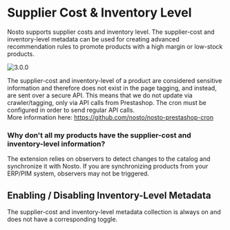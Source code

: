 # Supplier Cost & Inventory Level

Nosto supports supplier costs and inventory level. The supplier-cost and inventory-level metadata can be used for creating advanced recommendation rules to promote products with a high margin or low-stock products.

![3.0.0](https://img.shields.io/badge/nosto-3.0.0-green.svg)

The supplier-cost and inventory-level of a product are considered sensitive information and therefore does not exist in the page tagging, and instead, are sent over a secure API.
This means that we do not update via crawler/tagging, only via API calls from Prestashop. The cron must be configured in order to send regular API calls. <br> 
More information here: https://github.com/nosto/nosto-prestashop-cron

### Why don't all my products have the supplier-cost and inventory-level information?

The extension relies on observers to detect changes to the catalog and synchronize it with Nosto. If you are synchronizing products from your ERP/PIM system, observers may not be triggered.

## Enabling / Disabling Inventory-Level Metadata

The supplier-cost and inventory-level metadata collection is always on and does not have a corresponding toggle.

